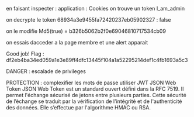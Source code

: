 en faisant inspecter : application : Cookies
on trouve un token I_am_admin

on decrypte le token
68934a3e9455fa72420237eb05902327 : false

on le modifie
Md5(true) = b326b5062b2f0e69046810717534cb09

on essais dacceder a la page membre et une alert apparait

Good job! Flag : df2eb4ba34ed059a1e3e89ff4dfc13445f104a1a52295214def1c4fb1693a5c3


DANGER :
escalade de privileges


PROTECTION :
complexifier les mots de passe
utiliser JWT
JSON Web Token
JSON Web Token est un standard ouvert défini dans la RFC 7519. Il permet l'échange sécurisé de jetons entre plusieurs parties. Cette sécurité de l’échange se traduit par la vérification de l'intégrité et de l'authenticité des données. Elle s’effectue par l'algorithme HMAC ou RSA.
